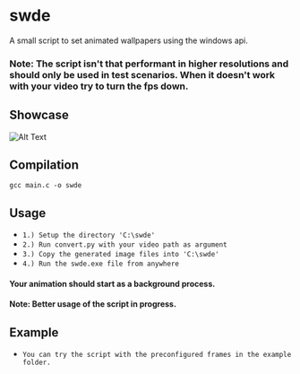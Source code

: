 # swde
A small script to set animated wallpapers using the windows api.

### Note: The script isn't that performant in higher resolutions and should only be used in test scenarios. When it doesn't work with your video try to turn the fps down.

## Showcase
![Alt Text](https://github.com/Flederossi/swde/blob/main/animation.gif)

## Compilation
```gcc main.c -o swde```

## Usage
* ```1.) Setup the directory 'C:\swde'```
* ```2.) Run convert.py with your video path as argument```
* ```3.) Copy the generated image files into 'C:\swde'```
* ```4.) Run the swde.exe file from anywhere```
#### Your animation should start as a background process.
#### Note: Better usage of the script in progress.

## Example
* ```You can try the script with the preconfigured frames in the example folder.```
